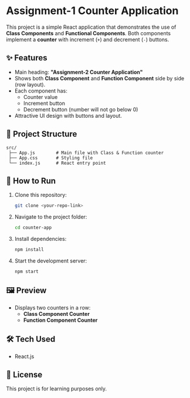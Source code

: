 # Assignment-1 Counter Application
This project is a simple React application that demonstrates the use of **Class Components** and **Functional Components**. Both components implement a **counter** with increment (`+`) and decrement (`-`) buttons.  

## ✨ Features
- Main heading: **"Assignment-2 Counter Application"**
- Shows both **Class Component** and **Function Component** side by side (row layout).
- Each component has:
  - Counter value
  - Increment button
  - Decrement button (number will not go below 0)
- Attractive UI design with buttons and layout.

## 📂 Project Structure
```
src/
 ├── App.js        # Main file with Class & Function counter
 ├── App.css       # Styling file
 └── index.js      # React entry point
```

## 🚀 How to Run
1. Clone this repository:
   ```bash
   git clone <your-repo-link>
   ```
2. Navigate to the project folder:
   ```bash
   cd counter-app
   ```
3. Install dependencies:
   ```bash
   npm install
   ```
4. Start the development server:
   ```bash
   npm start
   ```

## 🖼️ Preview
- Displays two counters in a row:
  - **Class Component Counter**
  - **Function Component Counter**

## 🛠️ Tech Used
- React.js

## 📜 License
This project is for learning purposes only.

